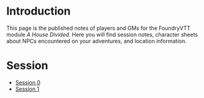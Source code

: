 # Introduction
This page is the published notes of players and GMs for the FoundryVTT module *A House Divided*.
Here you will find session notes, character sheets about NPCs encountered on your adventures, and location information.

# Session
- [Session 0](Sessions/Session%200.md)
- [Session 1](Sessions/Session%201.md)